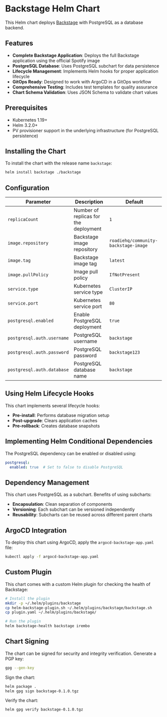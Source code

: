 # Backstage Helm Chart

This Helm chart deploys [Backstage](https://backstage.io/) with PostgreSQL as a database backend.

## Features

- **Complete Backstage Application**: Deploys the full Backstage application using the official Spotify image
- **PostgreSQL Database**: Uses PostgreSQL subchart for data persistence
- **Lifecycle Management**: Implements Helm hooks for proper application lifecycle
- **GitOps Ready**: Designed to work with ArgoCD in a GitOps workflow
- **Comprehensive Testing**: Includes test templates for quality assurance
- **Chart Schema Validation**: Uses JSON Schema to validate chart values

## Prerequisites

- Kubernetes 1.19+
- Helm 3.2.0+
- PV provisioner support in the underlying infrastructure (for PostgreSQL persistence)

## Installing the Chart

To install the chart with the release name `backstage`:

```bash
helm install backstage ./backstage
```

## Configuration

| Parameter                           | Description                                 | Default                                                 |
|-------------------------------------|---------------------------------------------|---------------------------------------------------------|
| `replicaCount`                      | Number of replicas for the deployment       | `1`                                                     |
| `image.repository`                  | Backstage image repository                  | `roadiehq/community-backstage-image`                                    |
| `image.tag`                         | Backstage image tag                         | `latest`                                               |
| `image.pullPolicy`                  | Image pull policy                           | `IfNotPresent`                                         |
| `service.type`                      | Kubernetes service type                     | `ClusterIP`                                            |
| `service.port`                      | Kubernetes service port                     | `80`                                                   |
| `postgresql.enabled`                | Enable PostgreSQL deployment                | `true`                                                 |
| `postgresql.auth.username`          | PostgreSQL username                         | `backstage`                                            |
| `postgresql.auth.password`          | PostgreSQL password                         | `backstage123`                                         |
| `postgresql.auth.database`          | PostgreSQL database name                    | `backstage`                                            |

## Using Helm Lifecycle Hooks

This chart implements several lifecycle hooks:

- **Pre-install**: Performs database migration setup
- **Post-upgrade**: Clears application caches
- **Pre-rollback**: Creates database snapshots

## Implementing Helm Conditional Dependencies

The PostgreSQL dependency can be enabled or disabled using:

```yaml
postgresql:
  enabled: true  # Set to false to disable PostgreSQL
```

## Dependency Management

This chart uses PostgreSQL as a subchart. Benefits of using subcharts:

- **Encapsulation**: Clean separation of components
- **Versioning**: Each subchart can be versioned independently
- **Reusability**: Subcharts can be reused across different parent charts

## ArgoCD Integration

To deploy this chart using ArgoCD, apply the `argocd-backstage-app.yaml` file:

```bash
kubectl apply -f argocd-backstage-app.yaml
```

## Custom Plugin

This chart comes with a custom Helm plugin for checking the health of Backstage:

```bash
# Install the plugin
mkdir -p ~/.helm/plugins/backstage
cp helm-backstage-plugin.sh ~/.helm/plugins/backstage/backstage.sh
cp plugin.yaml ~/.helm/plugins/backstage/

# Run the plugin
helm backstage-health backstage irembo
```

## Chart Signing

The chart can be signed for security and integrity verification. Generate a PGP key:

```bash
gpg --gen-key
```

Sign the chart:

```bash
helm package .
helm gpg sign backstage-0.1.0.tgz
```

Verify the chart:

```bash
helm gpg verify backstage-0.1.0.tgz
```
